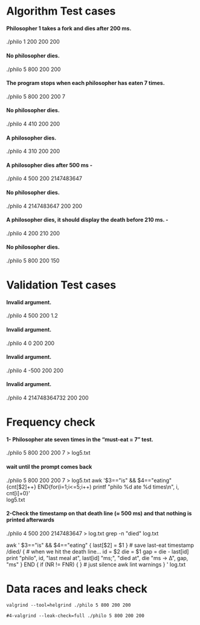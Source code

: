 # Algorithm Test cases

#### Philosopher 1 takes a fork and dies after 200 ms.

./philo 1 200 200 200

#### No philosopher dies.

./philo 5 800 200 200

#### The program stops when each philosopher has eaten 7 times.

./philo 5 800 200 200 7

#### No philosopher dies.

./philo 4 410 200 200

#### A philosopher dies.

./philo 4 310 200 200

#### A philosopher dies after 500 ms -

./philo 4 500 200 2147483647

#### No philosopher dies.

./philo 4 2147483647 200 200

#### A philosopher dies, it should display the death before 210 ms. -

./philo 4 200 210 200

#### No philosopher dies.

./philo 5 800 200 150

# Validation Test cases

#### Invalid argument.

./philo 4 500 200 1.2

#### Invalid argument.

./philo 4 0 200 200

#### Invalid argument.

./philo 4 -500 200 200

#### Invalid argument.

./philo 4 214748364732 200 200

# Frequency check

#### 1- Philosopher ate seven times in the “must-eat = 7” test.

./philo 5 800 200 200 7 > log5.txt

#### wait until the prompt comes back

./philo 5 800 200 200 7 > log5.txt
awk '$3=="is" && $4=="eating" {cnt[$2]++}
END{for(i=1;i<=5;i++) printf "philo %d ate %d times\n", i, cnt[i]+0}' \
 log5.txt

#### 2-Check the timestamp on that death line (≈ 500 ms) and that nothing is printed afterwards

./philo 4 500 200 2147483647 > log.txt
grep -n "died" log.txt

awk '
$3=="is" && $4=="eating" { last[$2] = $1 } # save last-eat timestamp
/died/ { # when we hit the death line…
id = $2
die = $1
gap = die - last[id]
print "philo", id, "last meal at", last[id] "ms;",
"died at", die "ms → Δ", gap, "ms"
}
END {
if (NR != FNR) { } # just silence awk lint warnings
}
' log.txt

# Data races and leaks check

```
valgrind --tool=helgrind ./philo 5 800 200 200
```

```
#4-valgrind --leak-check=full ./philo 5 800 200 200
```
